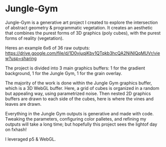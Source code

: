 # Jungle-Gym

Jungle-Gym is a generative art project I created to explore the intersection of abstract geometry & programmatic vegetation. 
It creates an aesthetic that combines the purest forms of 3D graphics (poly cubes), with the purest forms of reality (vegetation).


Heres an example 6x6 of 36 raw outputs: https://drive.google.com/file/d/1D0vjuqjKbv1QTqkb3hcQA2NiNlQqMUVr/view?usp=sharing

The project is divided into 3 main graphics buffers: 1 for the gradient background, 1 for the Jungle Gym, 1 for the grain overlay.

The majority of the work is done within the Jungle Gym graphics buffer, which is a 3D WebGL buffer.
Here, a grid of cubes is organized in a random but appealing way, using parametrized noise. Then nested 2D graphics buffers are drawn to each side of the cubes, here is where the vines and leaves are drawn.

Everything in the Jungle Gym outputs is generative and made with code. Tweaking the parameters, configuring color palletes, and refining my outputs will take a long time; but hopefully this project sees the lightof day on fxhash!

I leveraged p5 & WebGL.
